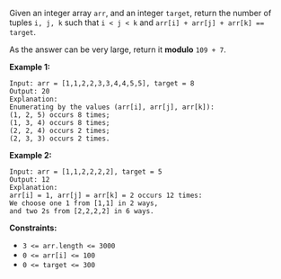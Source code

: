 Given an integer array `arr`, and an integer `target`, return the number of
tuples `i, j, k` such that `i < j < k` and `arr[i] + arr[j] + arr[k] ==
target`.

As the answer can be very large, return it **modulo** `109 + 7`.



**Example 1:**

    
    
    Input: arr = [1,1,2,2,3,3,4,4,5,5], target = 8
    Output: 20
    Explanation:
    Enumerating by the values (arr[i], arr[j], arr[k]):
    (1, 2, 5) occurs 8 times;
    (1, 3, 4) occurs 8 times;
    (2, 2, 4) occurs 2 times;
    (2, 3, 3) occurs 2 times.
    

**Example 2:**

    
    
    Input: arr = [1,1,2,2,2,2], target = 5
    Output: 12
    Explanation:
    arr[i] = 1, arr[j] = arr[k] = 2 occurs 12 times:
    We choose one 1 from [1,1] in 2 ways,
    and two 2s from [2,2,2,2] in 6 ways.
    



**Constraints:**

  * `3 <= arr.length <= 3000`
  * `0 <= arr[i] <= 100`
  * `0 <= target <= 300`

